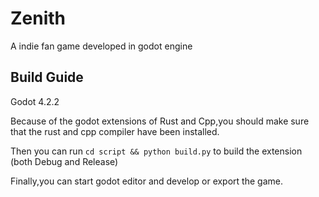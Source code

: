 # Zenith

A indie fan game developed in godot engine

## Build Guide

Godot 4.2.2

Because of the godot extensions of Rust and Cpp,you should make sure that the rust and cpp compiler have been installed.

Then you can run ```cd script && python build.py``` to build the extension (both Debug and Release)

Finally,you can start godot editor and develop or export the game.

